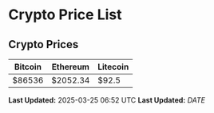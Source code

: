 # Crypto Price List

## Crypto Prices
| Bitcoin | Ethereum | Litecoin |
| ------- | -------- | -------- |
| $86536 | $2052.34 | $92.5 |
**Last Updated:** 2025-03-25 06:52 UTC
**Last Updated:** $DATE$
